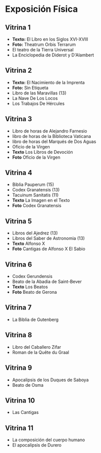 # Exposición Física

## Vitrina 1
- **Texto:** El Libro en los Siglos XVI-XVIII
- **Foto:** Theatrum Orbis Terrarum
- El teatro de la Tierra Universal
- La Enciclopedia de Diderot y D'Alambert


## Vitrina 2
- **Texto:** El Nacimiento de la Imprenta
- **Foto:** Sin Etiqueta
- Libro de las Maravillas (13)
- La Nave De Los Locos
- Los Trabajos De Hércules


## Vitrina 3
- Libro de horas de Alejandro Farnesio
- libro de horas de la Biblioteca Vaticana
- libro de horas del Marqués de Dos Aguas
- Oficio de la Virgen
- <b>Texto</b> Los Libros de Devoción
- <b>Foto</b> Oficio de la Virgen

## Vitrina 4
- Biblia Pauperum (15)
- Codex Granatensis (13)
- Tacuinum Sanitatis (11)
- <b>Texto</b> La Imagen en el Texto
- <b>Foto</b> Codex Granatensis

## Vitrina 5
- Libros del Ajedrez (13)
- Libros del Saber de Astronomia (13)
- <b>Texto</b> Alfonso X
- <b>Foto</b> Cantigas de Alfonso X El Sabio

## Vitrina 6
- Codex Gerundensis
- Beato de la Abadia de Saint-Bever
- <b>Texto</b> Los Beatos
- <b>Foto</b> Beato de Gerona

## Vitrina 7
- La Biblia de Gutenberg

## Vitrina 8
- Libro del Caballero Zifar
- Roman de la Quête du Graal

## Vitrina 9
- Apocalipsis de los Duques de Saboya
- Beato de Osma

## Vitrina 10 
- Las Cantigas

## Vitrina 11
- La composición del cuerpo humano
- El apocalipsis de Durero
